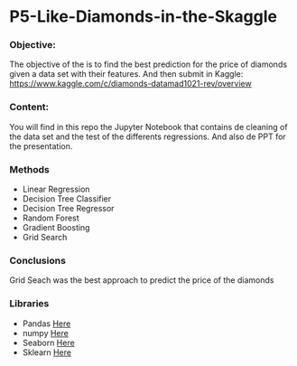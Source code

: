 # P5-Like-Diamonds-in-the-Skaggle

### Objective: 
The objective of the is to find the best prediction for the price of diamonds given a data set with their features.
And then submit in Kaggle: https://www.kaggle.com/c/diamonds-datamad1021-rev/overview


### Content: 
You will find in this repo the Jupyter Notebook that contains de cleaning of the data set and the test of the differents regressions.
And also de PPT for the presentation.
 
 
### Methods
- Linear Regression
- Decision Tree Classifier
- Decision Tree Regressor
- Random Forest
- Gradient Boosting
- Grid Search

### Conclusions
Grid Seach was the best approach to predict the price of the diamonds


### Libraries
-	Pandas [Here](https://pandas.pydata.org/docs/)
-	numpy [Here](https://numpy.org/doc/)
-	Seaborn [Here](https://seaborn.pydata.org/)
- Sklearn [Here](https://scikit-learn.org/0.21/documentation.html)
